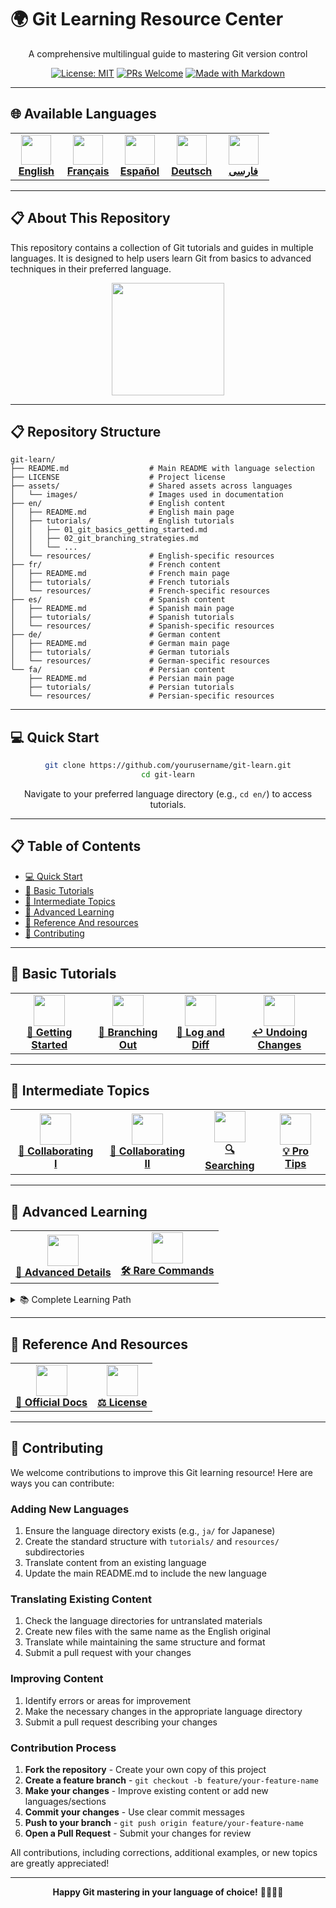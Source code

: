 # 🌍 Git Learning Resource Center

<div align="center">
  
A comprehensive multilingual guide to mastering Git version control

[![License: MIT](https://img.shields.io/badge/License-MIT-yellow.svg)](LICENSE)
[![PRs Welcome](https://img.shields.io/badge/PRs-welcome-brightgreen.svg)](https://github.com/firstcontributions/first-contributions)
[![Made with Markdown](https://img.shields.io/badge/Made%20with-Markdown-1f425f.svg)](https://www.markdownguide.org/)

</div>

---

## 🌐 Available Languages

<div align="center">
  <table>
    <tr>
      <td align="center" width="20%">
        <a href="en/README.md">
          <img src="https://em-content.zobj.net/thumbs/120/twitter/322/flag-united-kingdom_1f1ec-1f1e7.png" width="48px" height="48px"><br>
          <b>English</b>
        </a>
      </td>
      <td align="center" width="20%">
        <a href="fr/README.md">
          <img src="https://em-content.zobj.net/thumbs/120/twitter/322/flag-france_1f1eb-1f1f7.png" width="48px" height="48px"><br>
          <b>Français</b>
        </a>
      </td>
      <td align="center" width="20%">
        <a href="es/README.md">
          <img src="https://em-content.zobj.net/thumbs/120/twitter/322/flag-spain_1f1ea-1f1f8.png" width="48px" height="48px"><br>
          <b>Español</b>
        </a>
      </td>
      <td align="center" width="20%">
        <a href="de/README.md">
          <img src="https://em-content.zobj.net/thumbs/120/twitter/322/flag-germany_1f1e9-1f1ea.png" width="48px" height="48px"><br>
          <b>Deutsch</b>
        </a>
      </td>
      <td align="center" width="20%">
        <a href="fa/README.md">
          <img src="https://em-content.zobj.net/thumbs/120/twitter/322/flag-iran_1f1ee-1f1f7.png" width="48px" height="48px"><br>
          <b>فارسی</b>
        </a>
      </td>
    </tr>
  </table>
</div>

---

## 📋 About This Repository

This repository contains a collection of Git tutorials and guides in multiple languages. It is designed to help users learn Git from basics to advanced techniques in their preferred language.

<div align="center">
  <img src="https://git-scm.com/images/logos/downloads/Git-Logo-2Color.png" width="180px">
</div>

---

## 📋 Repository Structure

```
git-learn/
├── README.md                  # Main README with language selection
├── LICENSE                    # Project license
├── assets/                    # Shared assets across languages
│   └── images/                # Images used in documentation
├── en/                        # English content
│   ├── README.md              # English main page
│   ├── tutorials/             # English tutorials
│   │   ├── 01_git_basics_getting_started.md
│   │   ├── 02_git_branching_strategies.md
│   │   └── ...
│   └── resources/             # English-specific resources
├── fr/                        # French content
│   ├── README.md              # French main page  
│   ├── tutorials/             # French tutorials
│   └── resources/             # French-specific resources
├── es/                        # Spanish content
│   ├── README.md              # Spanish main page
│   ├── tutorials/             # Spanish tutorials
│   └── resources/             # Spanish-specific resources
├── de/                        # German content
│   ├── README.md              # German main page
│   ├── tutorials/             # German tutorials
│   └── resources/             # German-specific resources
└── fa/                        # Persian content
    ├── README.md              # Persian main page
    ├── tutorials/             # Persian tutorials
    └── resources/             # Persian-specific resources
```

---

## 💻 Quick Start

<div align="center">

```bash
git clone https://github.com/yourusername/git-learn.git
cd git-learn
```

Navigate to your preferred language directory (e.g., `cd en/`) to access tutorials.

</div>

---

## 📋 Table of Contents

- [💻 Quick Start](#-quick-start)
- [📘 Basic Tutorials](#-basic-tutorials)
- [📗 Intermediate Topics](#-intermediate-topics)
- [📕 Advanced Learning](#-advanced-learning)
- [🔧 Reference And resources](#-Reference-And-Resources)
- [👥 Contributing](#-contributing)

---

## 📘 Basic Tutorials

<div align="center">
  <table>
    <tr>
      <td align="center"><a href="en/tutorials/01_git_basics_getting_started.md"><img src="https://git-scm.com/images/logos/downloads/Git-Icon-1788C.png" width="50px" /><br /><b>🚀 Getting Started</b></a></td>
      <td align="center"><a href="en/tutorials/02_git_branching_strategies.md"><img src="https://git-scm.com/images/logos/downloads/Git-Icon-1788C.png" width="50px" /><br /><b>🌿 Branching Out</b></a></td>
      <td align="center"><a href="en/tutorials/03_git_history_and_diffs.md"><img src="https://git-scm.com/images/logos/downloads/Git-Icon-1788C.png" width="50px" /><br /><b>📜 Log and Diff</b></a></td>
        <td align="center"><a href="en/tutorials/04_git_undo_and_recovery.md"><img src="https://git-scm.com/images/logos/downloads/Git-Icon-1788C.png" width="50px" /><br /><b>↩️ Undoing Changes</b></a></td>
    </tr>
  </table>
</div>

---

## 📗 Intermediate Topics

<div align="center">
  <table>
    <tr>
      <td align="center"><a href="en/tutorials/05_git_remote_repositories.md"><img src="https://git-scm.com/images/logos/downloads/Git-Icon-1788C.png" width="50px" /><br /><b>🤝 Collaborating I</b></a></td>
      <td align="center"><a href="en/tutorials/06_git_collaboration_workflow.md"><img src="https://git-scm.com/images/logos/downloads/Git-Icon-1788C.png" width="50px" /><br /><b>🔄 Collaborating II</b></a></td>
      <td align="center"><a href="en/tutorials/07_git_search_techniques.md"><img src="https://git-scm.com/images/logos/downloads/Git-Icon-1788C.png" width="50px" /><br /><b>🔍 Searching</b></a></td>
      <td align="center"><a href="en/tutorials/08_git_pro_tips_and_tricks.md"><img src="https://git-scm.com/images/logos/downloads/Git-Icon-1788C.png" width="50px" /><br /><b>💡 Pro Tips</b></a></td>
    </tr>
  </table>
</div>

---

## 📕 Advanced Learning

<div align="center">
  <table>
    <tr>
      <td align="center"><a href="en/tutorials/09_git_advanced_internals.md"><img src="https://git-scm.com/images/logos/downloads/Git-Icon-1788C.png" width="50px" /><br /><b>🔬 Advanced Details</b></a></td>
      <td align="center"><a href="en/tutorials/10_git_rare_useful_commands.md"><img src="https://git-scm.com/images/logos/downloads/Git-Icon-1788C.png" width="50px" /><br /><b>🛠️ Rare Commands</b></a></td>
    </tr>
  </table>
</div>

<details>
<summary>📚 Complete Learning Path</summary>

### Beginner
1. [🚀 Getting Started](en/tutorials/01_git_basics_getting_started.md) - Installation, configuration, and creating your first repository
2. [🌿 Branching Out](en/tutorials/02_git_branching_strategies.md) - Working with branches, switching, and merging
3. [📜 Log and Diff](en/tutorials/03_git_history_and_diffs.md) - Viewing project history and comparing changes
4. [↩️ Undoing Changes](en/tutorials/04_git_undo_and_recovery.md) - Techniques for reverting and fixing mistakes

### Intermediate
5. [🤝 Collaborating (Part 1)](en/tutorials/05_git_remote_repositories.md) - Working with remote repositories
6. [🔄 Collaborating (Part 2)](en/tutorials/06_git_collaboration_workflow.md) - Pushing changes and handling conflicts
7. [🔍 Searching in Git](en/tutorials/07_git_search_techniques.md) - Finding content in your repository
8. [💡 Pro Tips](en/tutorials/08_git_pro_tips_and_tricks.md) - Advanced techniques for Git mastery

### Advanced
9. [🔬 Advanced Details](en/tutorials/09_git_advanced_internals.md) - Deep dive into Git internals and advanced workflows
10. [🛠️ Rare but Useful Commands](en/tutorials/10_git_rare_useful_commands.md) - Specialized Git commands for unique situations
</details>

---

## 🔧 Reference And Resources

<div align="center">
  <table>
    <tr>
      <td align="center"><a href="https://git-scm.com/doc"><img src="https://git-scm.com/images/logos/downloads/Git-Icon-1788C.png" width="50px" /><br /><b>📝 Official Docs</b></a></td>
      <td align="center"><a href="LICENSE"><img src="https://git-scm.com/images/logos/downloads/Git-Icon-1788C.png" width="50px" /><br /><b>⚖️ License</b></a></td>
    </tr>
  </table>
</div>

---

## 👥 Contributing

We welcome contributions to improve this Git learning resource! Here are ways you can contribute:

### Adding New Languages

1. Ensure the language directory exists (e.g., `ja/` for Japanese)
2. Create the standard structure with `tutorials/` and `resources/` subdirectories
3. Translate content from an existing language
4. Update the main README.md to include the new language

### Translating Existing Content

1. Check the language directories for untranslated materials
2. Create new files with the same name as the English original
3. Translate while maintaining the same structure and format
4. Submit a pull request with your changes

### Improving Content

1. Identify errors or areas for improvement
2. Make the necessary changes in the appropriate language directory
3. Submit a pull request describing your changes

### Contribution Process

1. **Fork the repository** - Create your own copy of this project
2. **Create a feature branch** - `git checkout -b feature/your-feature-name`
3. **Make your changes** - Improve existing content or add new languages/sections
4. **Commit your changes** - Use clear commit messages
5. **Push to your branch** - `git push origin feature/your-feature-name`
6. **Open a Pull Request** - Submit your changes for review

All contributions, including corrections, additional examples, or new topics are greatly appreciated!

---

<div align="center">
  
**Happy Git mastering in your language of choice!** 👨‍💻👩‍💻

</div>
